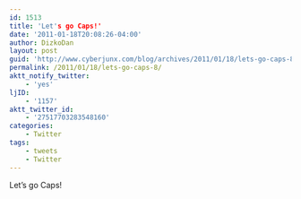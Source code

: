 ```yaml
---
id: 1513
title: 'Let's go Caps!'
date: '2011-01-18T20:08:26-04:00'
author: DizkoDan
layout: post
guid: 'http://www.cyberjunx.com/blog/archives/2011/01/18/lets-go-caps-8/'
permalink: /2011/01/18/lets-go-caps-8/
aktt_notify_twitter:
    - 'yes'
ljID:
    - '1157'
aktt_twitter_id:
    - '27517703283548160'
categories:
    - Twitter
tags:
    - tweets
    - Twitter
---
```


Let’s go Caps!